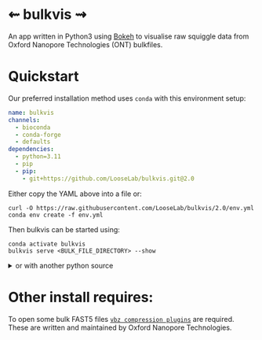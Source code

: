 ⇜ bulkvis ⇝
============

An app written in Python3 using [Bokeh][1] to visualise raw squiggle data from Oxford Nanopore Technologies (ONT) bulkfiles. 

Quickstart
==========

Our preferred installation method uses `conda` with this environment setup:
```yaml
name: bulkvis
channels:
  - bioconda
  - conda-forge
  - defaults
dependencies:
  - python=3.11
  - pip
  - pip:
    - git+https://github.com/LooseLab/bulkvis.git@2.0
```

Either copy the YAML above into a file or:

```console
curl -O https://raw.githubusercontent.com/LooseLab/bulkvis/2.0/env.yml
conda env create -f env.yml
```

Then bulkvis can be started using:
```console
conda activate bulkvis
bulkvis serve <BULK_FILE_DIRECTORY> --show
```

<details>
<summary>or with another python source</summary>

```bash
# Make a python3 virtual environment
python3 -m venv bulkvis

# Activate virtual environment
source bulkvis/bin/activate

# Clone the repo to your installation/projects directory
pip install git+https://github.com/LooseLab/bulkvis.git@2.0

# Start bokeh server
bulkvis serve <BULK_FILE_DIRECTORY> --show
```
</details>

Other install requires:
===

To open some bulk FAST5 files [`vbz compression plugins`][2] are required. 
These are written and maintained by Oxford Nanopore Technologies.


 [1]: https://github.com/bokeh/bokeh/
 [2]: https://github.com/nanoporetech/vbz_compression
